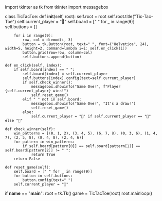 import tkinter as tk
from tkinter import messagebox

class TicTacToe:
    def __init__(self, root):
        self.root = root
        self.root.title("Tic-Tac-Toe")
        self.current_player = "🎩"
        self.board = [" " for _ in range(9)]
        self.buttons = []

        for i in range(9):
            row, col = divmod(i, 3)
            button = tk.Button(root, text=" ", font=("Helvetica", 24), width=5, height=2, command=lambda i=i: self.on_click(i))
            button.grid(row=row, column=col)
            self.buttons.append(button)

    def on_click(self, index):
        if self.board[index] == " ":
            self.board[index] = self.current_player
            self.buttons[index].config(text=self.current_player)
            if self.check_winner():
                messagebox.showinfo("Game Over", f"Player {self.current_player} wins!")
                self.reset_game()
            elif " " not in self.board:
                messagebox.showinfo("Game Over", "It's a draw!")
                self.reset_game()
            else:
                self.current_player = "🎩" if self.current_player == "🤖" else "🤖"

    def check_winner(self):
        win_patterns = [(0, 1, 2), (3, 4, 5), (6, 7, 8), (0, 3, 6), (1, 4, 7), (2, 5, 8), (0, 4, 8), (2, 4, 6)]
        for pattern in win_patterns:
            if self.board[pattern[0]] == self.board[pattern[1]] == self.board[pattern[2]] != " ":
                return True
        return False

    def reset_game(self):
        self.board = [" " for _ in range(9)]
        for button in self.buttons:
            button.config(text=" ")
        self.current_player = "🎩"

if __name__ == "__main__":
    root = tk.Tk()
    game = TicTacToe(root)
    root.mainloop()

